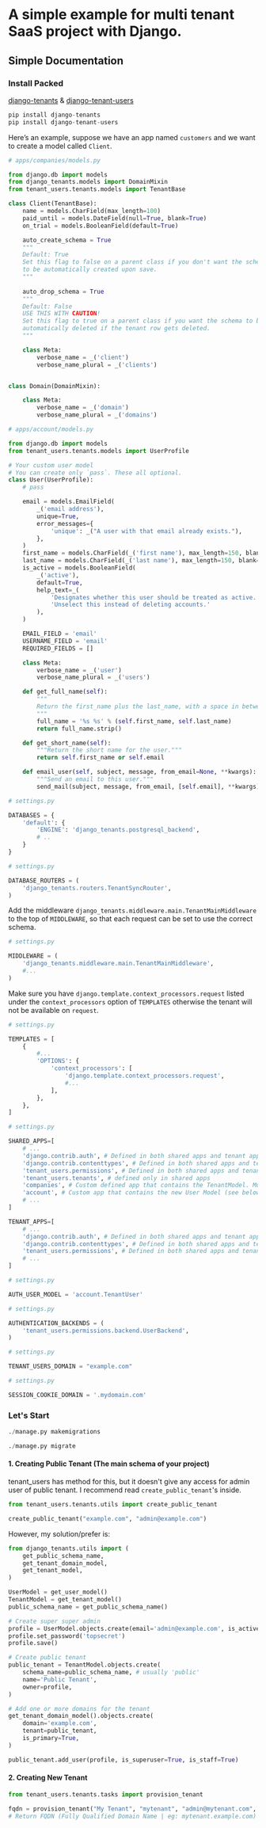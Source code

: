 # A simple example for multi tenant SaaS project with Django.

## Simple Documentation

### Install Packed
[django-tenants](https://github.com/django-tenants/django-tenants) & [django-tenant-users](https://github.com/Corvia/django-tenant-users)

```python
pip install django-tenants
pip install django-tenant-users
```

Here’s an example, suppose we have an app named `customers` and we want to create a model called `Client`.
```python
# apps/companies/models.py

from django.db import models
from django_tenants.models import DomainMixin
from tenant_users.tenants.models import TenantBase

class Client(TenantBase):
    name = models.CharField(max_length=100)
    paid_until = models.DateField(null=True, blank=True)
    on_trial = models.BooleanField(default=True)

    auto_create_schema = True
    """
    Default: True
    Set this flag to false on a parent class if you don't want the schema
    to be automatically created upon save.
    """
    
    auto_drop_schema = True
    """
    Default: False
    USE THIS WITH CAUTION!
    Set this flag to true on a parent class if you want the schema to be
    automatically deleted if the tenant row gets deleted.
    """

    class Meta:
        verbose_name = _('client')
        verbose_name_plural = _('clients')


class Domain(DomainMixin):

    class Meta:
        verbose_name = _('domain')
        verbose_name_plural = _('domains')
```

```python
# apps/account/models.py

from django.db import models
from tenant_users.tenants.models import UserProfile

# Your custom user model
# You can create only `pass`. These all optional.
class User(UserProfile):
    # pass

    email = models.EmailField(
        _('email address'),
        unique=True,
        error_messages={
            'unique': _("A user with that email already exists."),
        },
    )
    first_name = models.CharField(_('first name'), max_length=150, blank=True)
    last_name = models.CharField(_('last name'), max_length=150, blank=True)
    is_active = models.BooleanField(
        _('active'),
        default=True,
        help_text=_(
            'Designates whether this user should be treated as active. '
            'Unselect this instead of deleting accounts.'
        ),
    )

    EMAIL_FIELD = 'email'
    USERNAME_FIELD = 'email'
    REQUIRED_FIELDS = []

    class Meta:
        verbose_name = _('user')
        verbose_name_plural = _('users')

    def get_full_name(self):
        """
        Return the first_name plus the last_name, with a space in between.
        """
        full_name = '%s %s' % (self.first_name, self.last_name)
        return full_name.strip()

    def get_short_name(self):
        """Return the short name for the user."""
        return self.first_name or self.email

    def email_user(self, subject, message, from_email=None, **kwargs):
        """Send an email to this user."""
        send_mail(subject, message, from_email, [self.email], **kwargs)
```

```python
# settings.py

DATABASES = {
    'default': {
        'ENGINE': 'django_tenants.postgresql_backend',
        # ..
    }
}
```

```python
# settings.py

DATABASE_ROUTERS = (
    'django_tenants.routers.TenantSyncRouter',
)
```

Add the middleware `django_tenants.middleware.main.TenantMainMiddleware` to the top of `MIDDLEWARE`, so that each request can be set to use the correct schema.
```python
# settings.py

MIDDLEWARE = (
    'django_tenants.middleware.main.TenantMainMiddleware',
    #...
)
```

Make sure you have `django.template.context_processors.request` listed under the `context_processors` option of `TEMPLATES` otherwise the tenant will not be available on `request`.
```python
# settings.py

TEMPLATES = [
    {
        #...
        'OPTIONS': {
            'context_processors': [
                'django.template.context_processors.request',
                #...
            ],
        },
    },
]
```

```python
# settings.py

SHARED_APPS=[
    # ...
    'django.contrib.auth', # Defined in both shared apps and tenant apps
    'django.contrib.contenttypes', # Defined in both shared apps and tenant apps
    'tenant_users.permissions', # Defined in both shared apps and tenant apps
    'tenant_users.tenants', # defined only in shared apps
    'companies', # Custom defined app that contains the TenantModel. Must NOT exist in TENANT_APPS
    'account', # Custom app that contains the new User Model (see below). Must NOT exist in TENANT_APPS
    # ...
]

TENANT_APPS=[
    # ...
    'django.contrib.auth', # Defined in both shared apps and tenant apps
    'django.contrib.contenttypes', # Defined in both shared apps and tenant apps
    'tenant_users.permissions', # Defined in both shared apps and tenant apps
    # ...
]
```

```python
# settings.py

AUTH_USER_MODEL = 'account.TenantUser'
```

```python
# settings.py

AUTHENTICATION_BACKENDS = (
    'tenant_users.permissions.backend.UserBackend',
)
```

```python
# settings.py

TENANT_USERS_DOMAIN = "example.com"
```

```python
# settings.py

SESSION_COOKIE_DOMAIN = '.mydomain.com'
```

### Let's Start

```python
./manage.py makemigrations
```

```python
./manage.py migrate
```

#### 1. Creating Public Tenant (The main schema of your project)
tenant_users has method for this, but it doesn't give any access for admin user of public tenant. I recommend read `create_public_tenant`'s inside.
```python
from tenant_users.tenants.utils import create_public_tenant

create_public_tenant("example.com", "admin@example.com")
```
However, my solution/prefer is:
```python
from django_tenants.utils import (
    get_public_schema_name,
    get_tenant_domain_model,
    get_tenant_model,
)

UserModel = get_user_model()
TenantModel = get_tenant_model()
public_schema_name = get_public_schema_name()

# Create super super admin
profile = UserModel.objects.create(email='admin@example.com', is_active=True)
profile.set_password('topsecret')
profile.save()

# Create public tenant
public_tenant = TenantModel.objects.create(
    schema_name=public_schema_name, # usually 'public'
    name='Public Tenant',
    owner=profile,
)

# Add one or more domains for the tenant
get_tenant_domain_model().objects.create(
    domain='example.com',
    tenant=public_tenant,
    is_primary=True,
)

public_tenant.add_user(profile, is_superuser=True, is_staff=True)
```



#### 2. Creating New Tenant
````python
from tenant_users.tenants.tasks import provision_tenant

fqdn = provision_tenant("My Tenant", "mytenant", "admin@mytenant.com", True)
# Return FQDN (Fully Qualified Domain Name | eg: mytenant.example.com)
````